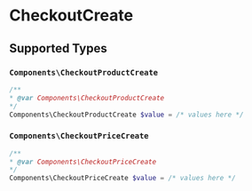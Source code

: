 # CheckoutCreate


## Supported Types

### `Components\CheckoutProductCreate`

```php
/**
* @var Components\CheckoutProductCreate
*/
Components\CheckoutProductCreate $value = /* values here */
```

### `Components\CheckoutPriceCreate`

```php
/**
* @var Components\CheckoutPriceCreate
*/
Components\CheckoutPriceCreate $value = /* values here */
```

